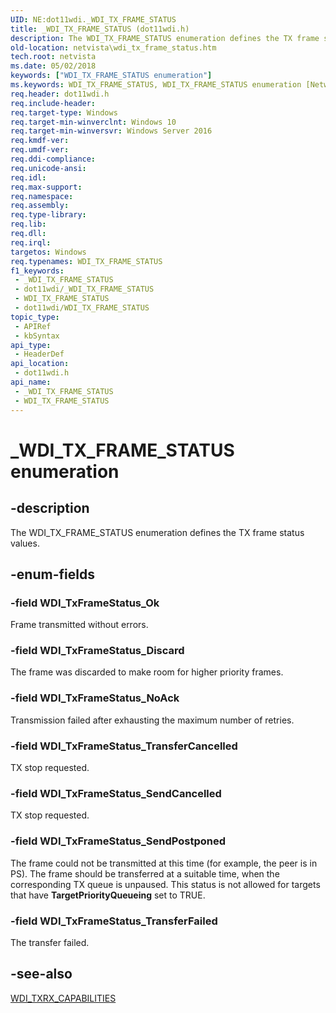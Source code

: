 ```yaml
---
UID: NE:dot11wdi._WDI_TX_FRAME_STATUS
title: _WDI_TX_FRAME_STATUS (dot11wdi.h)
description: The WDI_TX_FRAME_STATUS enumeration defines the TX frame status values.
old-location: netvista\wdi_tx_frame_status.htm
tech.root: netvista
ms.date: 05/02/2018
keywords: ["WDI_TX_FRAME_STATUS enumeration"]
ms.keywords: WDI_TX_FRAME_STATUS, WDI_TX_FRAME_STATUS enumeration [Network Drivers Starting with Windows Vista], WDI_TxFrameStatus_Discard, WDI_TxFrameStatus_NoAck, WDI_TxFrameStatus_Ok, WDI_TxFrameStatus_SendCancelled, WDI_TxFrameStatus_SendPostponed, WDI_TxFrameStatus_TransferCancelled, WDI_TxFrameStatus_TransferFailed, _WDI_TX_FRAME_STATUS, dot11wdi/WDI_TX_FRAME_STATUS, dot11wdi/WDI_TxFrameStatus_Discard, dot11wdi/WDI_TxFrameStatus_NoAck, dot11wdi/WDI_TxFrameStatus_Ok, dot11wdi/WDI_TxFrameStatus_SendCancelled, dot11wdi/WDI_TxFrameStatus_SendPostponed, dot11wdi/WDI_TxFrameStatus_TransferCancelled, dot11wdi/WDI_TxFrameStatus_TransferFailed, netvista.wdi_tx_frame_status, netvista.wifi_tx_frame_status
req.header: dot11wdi.h
req.include-header: 
req.target-type: Windows
req.target-min-winverclnt: Windows 10
req.target-min-winversvr: Windows Server 2016
req.kmdf-ver: 
req.umdf-ver: 
req.ddi-compliance: 
req.unicode-ansi: 
req.idl: 
req.max-support: 
req.namespace: 
req.assembly: 
req.type-library: 
req.lib: 
req.dll: 
req.irql: 
targetos: Windows
req.typenames: WDI_TX_FRAME_STATUS
f1_keywords:
 - _WDI_TX_FRAME_STATUS
 - dot11wdi/_WDI_TX_FRAME_STATUS
 - WDI_TX_FRAME_STATUS
 - dot11wdi/WDI_TX_FRAME_STATUS
topic_type:
 - APIRef
 - kbSyntax
api_type:
 - HeaderDef
api_location:
 - dot11wdi.h
api_name:
 - _WDI_TX_FRAME_STATUS
 - WDI_TX_FRAME_STATUS
---
```


# _WDI_TX_FRAME_STATUS enumeration


## -description

The WDI_TX_FRAME_STATUS enumeration defines the TX frame status values.

## -enum-fields

### -field WDI_TxFrameStatus_Ok

Frame transmitted without errors.

### -field WDI_TxFrameStatus_Discard

The frame was discarded to make room for higher priority frames.

### -field WDI_TxFrameStatus_NoAck

Transmission failed after exhausting the maximum number of retries.

### -field WDI_TxFrameStatus_TransferCancelled

TX stop requested.

### -field WDI_TxFrameStatus_SendCancelled

TX stop requested.

### -field WDI_TxFrameStatus_SendPostponed

The frame could not be transmitted at this time (for example, the peer is in PS). The frame should be transferred at a suitable time, when the corresponding TX queue is unpaused. This status is not allowed for targets that have <b>TargetPriorityQueueing</b> set to TRUE.

### -field WDI_TxFrameStatus_TransferFailed

The transfer failed.

## -see-also

<a href="/windows-hardware/drivers/ddi/dot11wdi/ns-dot11wdi-_wdi_txrx_target_capabilities">WDI_TXRX_CAPABILITIES</a>

